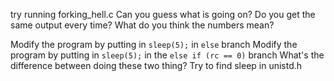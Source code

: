 try running forking_hell.c
Can you guess what is going on?
Do you get the same output every time?
What do you think the numbers mean?

Modify the program by putting in `sleep(5);` in `else` branch
Modify the program by putting in `sleep(5);` in the `else if (rc == 0)` branch
What's the difference between doing these two thing?
Try to find sleep in unistd.h
